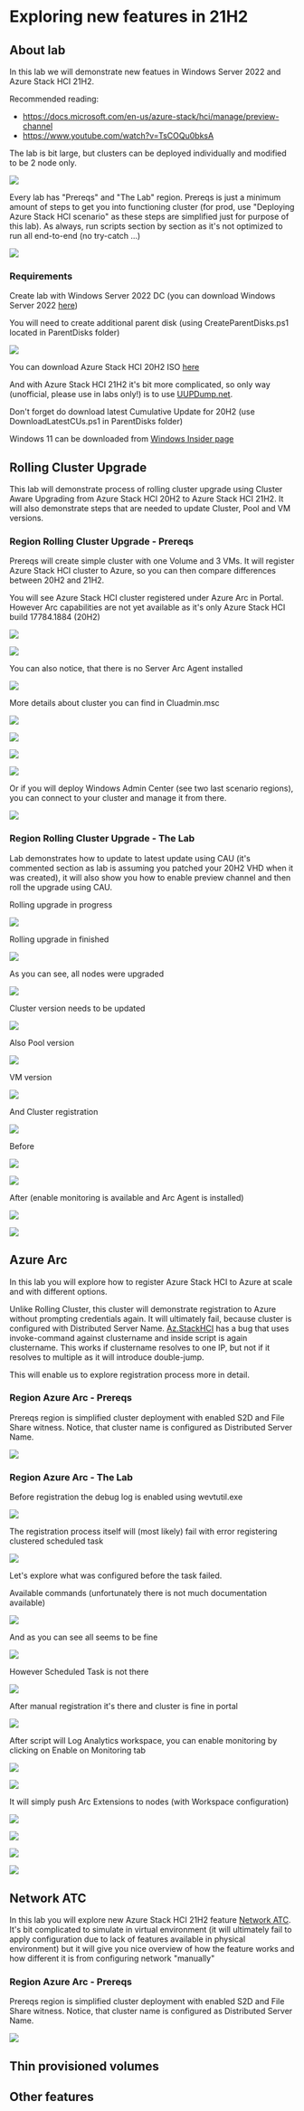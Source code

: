 # Exploring new features in 21H2

## About lab

In this lab we will demonstrate new featues in Windows Server 2022 and Azure Stack HCI 21H2. 

Recommended reading:

* https://docs.microsoft.com/en-us/azure-stack/hci/manage/preview-channel
* https://www.youtube.com/watch?v=TsCOQu0bksA

The lab is bit large, but clusters can be deployed individually and modified to be 2 node only.

![](/Scenarios/Exploring%20new%20features%20in%2021H2/Screenshots/HVManager01.png)

Every lab has "Prereqs" and "The Lab" region. Prereqs is just a minimum amount of steps to get you into functioning cluster (for prod, use "Deploying Azure Stack HCI scenario" as these steps are simplified just for purpose of this lab). As always, run scripts section by section as it's not optimized to run all end-to-end (no try-catch ...)

![](/Scenarios/Exploring%20new%20features%20in%2021H2/Screenshots/ISE01.png)

### Requirements

Create lab with Windows Server 2022 DC (you can download Windows Server 2022 [here](https://www.microsoft.com/en-us/evalcenter/evaluate-windows-server-2022))

You will need to create additional parent disk (using CreateParentDisks.ps1 located in ParentDisks folder)

![](/Scenarios/Exploring%20new%20features%20in%2021H2/Screenshots/Explorer01.png)

You can download Azure Stack HCI 20H2 ISO [here](https://software-download.microsoft.com/download/pr/AzureStackHCI_17784.1408_EN-US.iso)

And with Azure Stack HCI 21H2 it's bit more complicated, so only way (unofficial, please use in labs only!) is to use [UUPDump.net](https://uupdump.net/known.php?q=Azure+Stack+HCI).

Don't forget do download latest Cumulative Update for 20H2 (use DownloadLatestCUs.ps1 in ParentDisks folder)

Windows 11 can be downloaded from [Windows Insider page](https://www.microsoft.com/en-us/software-download/windowsinsiderpreviewiso)

## Rolling Cluster Upgrade

This lab will demonstrate process of rolling cluster upgrade using Cluster Aware Upgrading from Azure Stack HCI 20H2 to Azure Stack HCI 21H2. It will also demonstrate steps that are needed to update Cluster, Pool and VM versions.

### Region Rolling Cluster Upgrade - Prereqs

Prereqs will create simple cluster with one Volume and 3 VMs. It will register Azure Stack HCI cluster to Azure, so you can then compare differences between 20H2 and 21H2.

You will see Azure Stack HCI cluster registered under Azure Arc in Portal. However Arc capabilities are not yet available as it's only Azure Stack HCI build 17784.1884 (20H2)

![](/Scenarios/Exploring%20new%20features%20in%2021H2/Screenshots/Roll_Portal01.png)

![](/Scenarios/Exploring%20new%20features%20in%2021H2/Screenshots/Roll_Portal02.png)

You can also notice, that there is no Server Arc Agent installed

![](/Scenarios/Exploring%20new%20features%20in%2021H2/Screenshots/Roll_Portal03.png)

More details about cluster you can find in Cluadmin.msc

![](/Scenarios/Exploring%20new%20features%20in%2021H2/Screenshots/Roll_Cluadmin01.png)

![](/Scenarios/Exploring%20new%20features%20in%2021H2/Screenshots/Roll_Cluadmin02.png)

![](/Scenarios/Exploring%20new%20features%20in%2021H2/Screenshots/Roll_Cluadmin03.png)

![](/Scenarios/Exploring%20new%20features%20in%2021H2/Screenshots/Roll_Cluadmin04.png)

Or if you will deploy Windows Admin Center (see two last scenario regions), you can connect to your cluster and manage it from there.

![](/Scenarios/Exploring%20new%20features%20in%2021H2/Screenshots/Roll_WAC01.png)

### Region Rolling Cluster Upgrade - The Lab

Lab demonstrates how to update to latest update using CAU (it's commented section as lab is assuming you patched your 20H2 VHD when it was created), it will also show you how to enable preview channel and then roll the upgrade using CAU.

Rolling upgrade in progress

![](/Scenarios/Exploring%20new%20features%20in%2021H2/Screenshots/Roll_PowerShell01.png)

Rolling upgrade in finished

![](/Scenarios/Exploring%20new%20features%20in%2021H2/Screenshots/Roll_PowerShell02.png)

As you can see, all nodes were upgraded

![](/Scenarios/Exploring%20new%20features%20in%2021H2/Screenshots/Roll_PowerShell03.png)

Cluster version needs to be updated

![](/Scenarios/Exploring%20new%20features%20in%2021H2/Screenshots/Roll_PowerShell04.png)

Also Pool version

![](/Scenarios/Exploring%20new%20features%20in%2021H2/Screenshots/Roll_PowerShell05.png)

VM version

![](/Scenarios/Exploring%20new%20features%20in%2021H2/Screenshots/Roll_PowerShell06.png)

And Cluster registration

![](/Scenarios/Exploring%20new%20features%20in%2021H2/Screenshots/Roll_PowerShell07.png)

Before

![](/Scenarios/Exploring%20new%20features%20in%2021H2/Screenshots/Roll_Portal02.png)

![](/Scenarios/Exploring%20new%20features%20in%2021H2/Screenshots/Roll_Portal03.png)

After (enable monitoring is available and Arc Agent is installed)

![](/Scenarios/Exploring%20new%20features%20in%2021H2/Screenshots/Roll_Portal04.png)

![](/Scenarios/Exploring%20new%20features%20in%2021H2/Screenshots/Roll_Portal05.png)


## Azure Arc

In this lab you will explore how to register Azure Stack HCI to Azure at scale and with different options.

Unlike Rolling Cluster, this cluster will demonstrate registration to Azure without prompting credentials again. It will ultimately fail, because cluster is configured with Distributed Server Name. [Az.StackHCI](https://www.powershellgallery.com/packages/Az.StackHCI/0.9.0) has a bug that uses invoke-command against clustername and inside script is again clustername. This works if clustername resolves to one IP, but not if it resolves to multiple as it will introduce double-jump.

This will enable us to explore registration process more in detail.

### Region Azure Arc - Prereqs

Prereqs region is simplified cluster deployment with enabled S2D and File Share witness. Notice, that cluster name is configured as Distributed Server Name.

![](/Scenarios/Exploring%20new%20features%20in%2021H2/Screenshots/Arc_Cluadmin01.png)

### Region Azure Arc - The Lab

Before registration the debug log is enabled using wevtutil.exe

![](/Scenarios/Exploring%20new%20features%20in%2021H2/Screenshots/Arc_mmc01.png)

The registration process itself will (most likely) fail with error registering clustered scheduled task 

![](/Scenarios/Exploring%20new%20features%20in%2021H2/Screenshots/Arc_PowerShell01.png)

Let's explore what was configured before the task failed.

Available commands (unfortunately there is not much documentation available)

![](/Scenarios/Exploring%20new%20features%20in%2021H2/Screenshots/Arc_PowerShell02.png)

And as you can see all seems to be fine

![](/Scenarios/Exploring%20new%20features%20in%2021H2/Screenshots/Arc_PowerShell03.png)

However Scheduled Task is not there

![](/Scenarios/Exploring%20new%20features%20in%2021H2/Screenshots/Arc_PowerShell04.png)

After manual registration it's there and cluster is fine in portal

![](/Scenarios/Exploring%20new%20features%20in%2021H2/Screenshots/Arc_Portal01.png)

After script will Log Analytics workspace, you can enable monitoring by clicking on Enable on Monitoring tab

![](/Scenarios/Exploring%20new%20features%20in%2021H2/Screenshots/Arc_Portal02.png)

![](/Scenarios/Exploring%20new%20features%20in%2021H2/Screenshots/Arc_Portal03.png)

It will simply push Arc Extensions to nodes (with Workspace configuration)

![](/Scenarios/Exploring%20new%20features%20in%2021H2/Screenshots/Arc_Portal04.png)

![](/Scenarios/Exploring%20new%20features%20in%2021H2/Screenshots/Arc_Portal05.png)

![](/Scenarios/Exploring%20new%20features%20in%2021H2/Screenshots/Arc_Portal06.png)

![](/Scenarios/Exploring%20new%20features%20in%2021H2/Screenshots/Arc_Portal07.png)

## Network ATC

In this lab you will explore new Azure Stack HCI 21H2 feature [Network ATC](https://docs.microsoft.com/en-us/azure-stack/hci/deploy/network-atc). It's bit complicated to simulate in virtual environment (it will ultimately fail to apply configuration due to lack of features available in physical environment) but it will give you nice overview of how the feature works and how different it is from configuring network "manually"

### Region Azure Arc - Prereqs

Prereqs region is simplified cluster deployment with enabled S2D and File Share witness. Notice, that cluster name is configured as Distributed Server Name.

![](/Scenarios/Exploring%20new%20features%20in%2021H2/Screenshots/ATC_Cluadmin01.png)
## Thin provisioned volumes

## Other features

